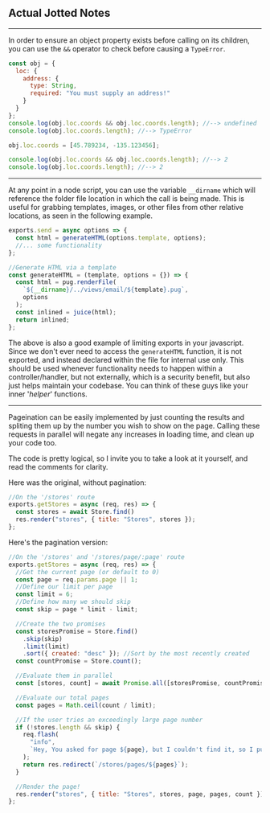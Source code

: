 ## Actual Jotted Notes

---

In order to ensure an object property exists before calling on its children, you can use the `&&` operator to check before causing a `TypeError`.

```js
const obj = {
  loc: {
    address: {
      type: String,
      required: "You must supply an address!"
    }
  }
};
console.log(obj.loc.coords && obj.loc.coords.length); //--> undefined
console.log(obj.loc.coords.length); //--> TypeError

obj.loc.coords = [45.789234, -135.123456];

console.log(obj.loc.coords && obj.loc.coords.length); //--> 2
console.log(obj.loc.coords.length); //--> 2
```

---

At any point in a node script, you can use the variable `__dirname` which will reference the folder file location in which the call is being made. This is useful for grabbing templates, images, or other files from other relative locations, as seen in the following example.

```js
exports.send = async options => {
  const html = generateHTML(options.template, options);
  //... some functionality
};

//Generate HTML via a template
const generateHTML = (template, options = {}) => {
  const html = pug.renderFile(
    `${__dirname}/../views/email/${template}.pug`,
    options
  );
  const inlined = juice(html);
  return inlined;
};
```

The above is also a good example of limiting exports in your javascript. Since we don't ever need to access the `generateHTML` function, it is not exported, and instead declared within the file for internal use only. This should be used whenever functionality needs to happen within a controller/handler, but not externally, which is a security benefit, but also just helps maintain your codebase. You can think of these guys like your inner '_helper_' functions.

---

Pageination can be easily implemented by just counting the results and spliting them up by the number you wish to show on the page. Calling these requests in parallel will negate any increases in loading time, and clean up your code too. 

The code is pretty logical, so I invite you to take a look at it yourself, and read the comments for clarity.

Here was the original, without pagination:

```js
//On the '/stores' route
exports.getStores = async (req, res) => {
  const stores = await Store.find()
  res.render("stores", { title: "Stores", stores });
};
```

Here's the pagination version:

```js
//On the '/stores' and '/stores/page/:page' route
exports.getStores = async (req, res) => {
  //Get the current page (or default to 0)
  const page = req.params.page || 1;
  //Define our limit per page
  const limit = 6;
  //Define how many we should skip
  const skip = page * limit - limit;

  //Create the two promises
  const storesPromise = Store.find()
    .skip(skip)
    .limit(limit)
    .sort({ created: "desc" }); //Sort by the most recently created
  const countPromise = Store.count();

  //Evaluate them in parallel
  const [stores, count] = await Promise.all([storesPromise, countPromise]);

  //Evaluate our total pages
  const pages = Math.ceil(count / limit);

  //If the user tries an exceedingly large page number
  if (!stores.length && skip) {
    req.flash(
      "info",
      `Hey, You asked for page ${page}, but I couldn't find it, so I put you on page ${pages}`
    );
    return res.redirect(`/stores/pages/${pages}`);
  }

  //Render the page!
  res.render("stores", { title: "Stores", stores, page, pages, count });
};
```

